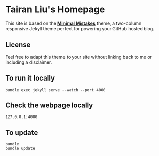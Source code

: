 # Tairan Liu's Homepage

This site is based on the **[Minimal Mistakes](http://mmistakes.github.io/minimal-mistakes)** theme, a two-column responsive Jekyll theme perfect for powering your GitHub hosted blog.


## License

Feel free to adapt this theme to your site without linking back to me or including a disclaimer.

## To run it locally
```
bundle exec jekyll serve --watch --port 4000
```

## Check the webpage locally
```
127.0.0.1:4000
```

## To update
```
bundle
bundle update
```
